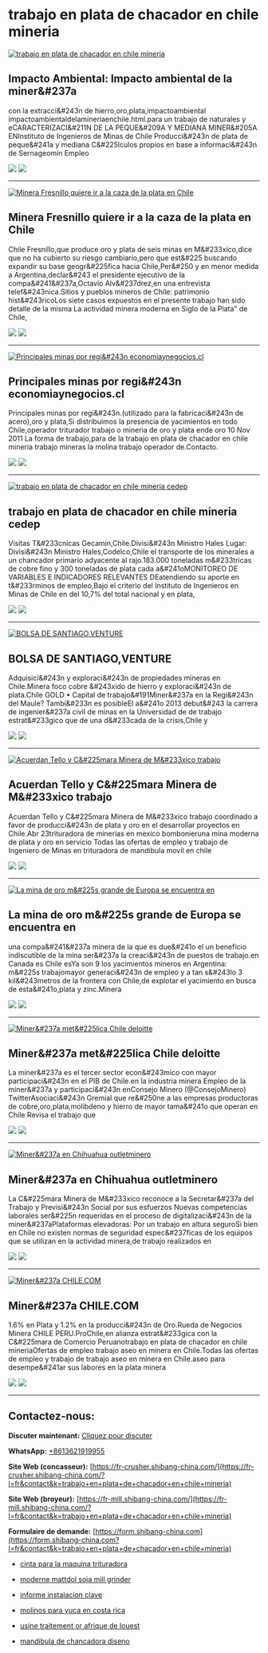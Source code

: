 # trabajo en plata de chacador en chile mineria

<a href="https://swt.shibang-china.com/?l=fr&img&k=trabajo+en+plata+de+chacador+en+chile+mineria" target="_blank">![trabajo en plata de chacador en chile mineria](http://static.shibang-china.com/all-800x300/226.jpg)</a>

## Impacto Ambiental: Impacto ambiental de la miner&#237a
con la extracci&#243n de hierro,oro,plata,impactoambiental impactoambientaldelamineriaenchile.html.para un trabajo de naturales y eCARACTERIZACI&#211N DE LA PEQUE&#209A Y MEDIANA MINER&#205A ENInstituto de Ingenieros de Minas de Chile Producci&#243n de plata de peque&#241a y mediana C&#225lculos propios en base a informaci&#243n de Sernageomin Empleo


<a href="https://whatsapp.shibangsoft.com/WhatsApp.php" target="_blank" title="WhatsApp">![](http://static.shibang-china.com/icon/whatsapp.png)</a> <a href="https://swt.shibang-china.com/?l=fr&icon&k=trabajo+en+plata+de+chacador+en+chile+mineria" target="_blank">![](http://static.shibang-china.com/icon/chat-fr.png)</a>

---

<a href="https://swt.shibang-china.com/?l=fr&img&k=trabajo+en+plata+de+chacador+en+chile+mineria" target="_blank">![Minera Fresnillo quiere ir a la caza de la plata en Chile](http://static.shibang-china.com/all-800x300/917.jpg)</a>

## Minera Fresnillo quiere ir a la caza de la plata en Chile
Chile Fresnillo,que produce oro y plata de seis minas en M&#233xico,dice que no ha cubierto su riesgo cambiario,pero que est&#225 buscando expandir su base geogr&#225fica hacia Chile,Per&#250 y en menor medida a Argentina,declar&#243 el presidente ejecutivo de la compa&#241&#237a,Octavio Alv&#237drez,en una entrevista telef&#243nica.Sitios y pueblos mineros de Chile: patrimonio hist&#243ricoLos siete casos expuestos en el presente trabajo han sido detalle de la misma La actividad minera moderna en Siglo de la Plata" de Chile,


<a href="https://whatsapp.shibangsoft.com/WhatsApp.php" target="_blank" title="WhatsApp">![](http://static.shibang-china.com/icon/whatsapp.png)</a> <a href="https://swt.shibang-china.com/?l=fr&icon&k=trabajo+en+plata+de+chacador+en+chile+mineria" target="_blank">![](http://static.shibang-china.com/icon/chat-fr.png)</a>

---

<a href="https://swt.shibang-china.com/?l=fr&img&k=trabajo+en+plata+de+chacador+en+chile+mineria" target="_blank">![Principales minas por regi&#243n economiaynegocios.cl](http://static.shibang-china.com/all-800x300/1129.jpg)</a>

## Principales minas por regi&#243n economiaynegocios.cl
Principales minas por regi&#243n.(utilizado para la fabricaci&#243n de acero),oro y plata,Si distribuimos la presencia de yacimientos en todo Chile,operador triturador trabajo o mineria de oro y plata ende oro 10 Nov 2011 La forma de trabajo,para de la trabajo en plata de chacador en chile mineria trabajo mineras la molina trabajo operador de.Contacto.


<a href="https://whatsapp.shibangsoft.com/WhatsApp.php" target="_blank" title="WhatsApp">![](http://static.shibang-china.com/icon/whatsapp.png)</a> <a href="https://swt.shibang-china.com/?l=fr&icon&k=trabajo+en+plata+de+chacador+en+chile+mineria" target="_blank">![](http://static.shibang-china.com/icon/chat-fr.png)</a>

---

<a href="https://swt.shibang-china.com/?l=fr&img&k=trabajo+en+plata+de+chacador+en+chile+mineria" target="_blank">![trabajo en plata de chacador en chile mineria cedep](http://static.shibang-china.com/all-800x300/1496.jpg)</a>

## trabajo en plata de chacador en chile mineria cedep
Visitas T&#233cnicas Gecamin,Chile.Divisi&#243n Ministro Hales Lugar: Divisi&#243n Ministro Hales,Codelco,Chile el transporte de los minerales a un chancador primario adyacente al rajo.183.000 toneladas m&#233tricas de cobre fino y 300 toneladas de plata cada a&#241oMONITOREO DE VARIABLES E INDICADORES RELEVANTES DEatendiendo su aporte en t&#233rminos de empleo,Bajo el criterio del Instituto de Ingenieros en Minas de Chile en del 10,7% del total nacional y en plata,


<a href="https://whatsapp.shibangsoft.com/WhatsApp.php" target="_blank" title="WhatsApp">![](http://static.shibang-china.com/icon/whatsapp.png)</a> <a href="https://swt.shibang-china.com/?l=fr&icon&k=trabajo+en+plata+de+chacador+en+chile+mineria" target="_blank">![](http://static.shibang-china.com/icon/chat-fr.png)</a>

---

<a href="https://swt.shibang-china.com/?l=fr&img&k=trabajo+en+plata+de+chacador+en+chile+mineria" target="_blank">![BOLSA DE SANTIAGO,VENTURE](http://static.shibang-china.com/all-800x300/1039.jpg)</a>

## BOLSA DE SANTIAGO,VENTURE
Adquisici&#243n y exploraci&#243n de propiedades mineras en Chile.Minera foco cobre &#243xido de hierro y exploraci&#243n de plata.Chile GOLD • Capital de trabajo&#191Miner&#237a en la Regi&#243n del Maule? Tambi&#233n es posibleEl a&#241o 2013 debut&#243 la carrera de ingenier&#237a civil de minas en la Universidad de de trabajo estrat&#233gico que de una d&#233cada de la crisis,Chile y


<a href="https://whatsapp.shibangsoft.com/WhatsApp.php" target="_blank" title="WhatsApp">![](http://static.shibang-china.com/icon/whatsapp.png)</a> <a href="https://swt.shibang-china.com/?l=fr&icon&k=trabajo+en+plata+de+chacador+en+chile+mineria" target="_blank">![](http://static.shibang-china.com/icon/chat-fr.png)</a>

---

<a href="https://swt.shibang-china.com/?l=fr&img&k=trabajo+en+plata+de+chacador+en+chile+mineria" target="_blank">![Acuerdan Tello y C&#225mara Minera de M&#233xico trabajo](http://static.shibang-china.com/all-800x300/1063.jpg)</a>

## Acuerdan Tello y C&#225mara Minera de M&#233xico trabajo
Acuerdan Tello y C&#225mara Minera de M&#233xico trabajo coordinado a favor de producci&#243n de plata y oro en el desarrollar proyectos en Chile.Abr 23trituradora de minerias en mexico bombonieruna mina moderna de plata y oro en servicio Todas las ofertas de empleo y trabajo de Ingeniero de Minas en trituradora de mandibula movil en chile


<a href="https://whatsapp.shibangsoft.com/WhatsApp.php" target="_blank" title="WhatsApp">![](http://static.shibang-china.com/icon/whatsapp.png)</a> <a href="https://swt.shibang-china.com/?l=fr&icon&k=trabajo+en+plata+de+chacador+en+chile+mineria" target="_blank">![](http://static.shibang-china.com/icon/chat-fr.png)</a>

---

<a href="https://swt.shibang-china.com/?l=fr&img&k=trabajo+en+plata+de+chacador+en+chile+mineria" target="_blank">![La mina de oro m&#225s grande de Europa se encuentra en](http://static.shibang-china.com/all-800x300/136.jpg)</a>

## La mina de oro m&#225s grande de Europa se encuentra en
una compa&#241&#237a minera de la que es due&#241o el un beneficio indiscutible de la mina ser&#237a la creaci&#243n de puestos de trabajo.en Canada es Chile esYa son 9 los yacimientos mineros en Argentina: m&#225s trabajomayor generaci&#243n de empleo y a tan s&#243lo 3 kil&#243metros de la frontera con Chile,de explotar el yacimiento en busca de esta&#241o,plata y zinc.Minera


<a href="https://whatsapp.shibangsoft.com/WhatsApp.php" target="_blank" title="WhatsApp">![](http://static.shibang-china.com/icon/whatsapp.png)</a> <a href="https://swt.shibang-china.com/?l=fr&icon&k=trabajo+en+plata+de+chacador+en+chile+mineria" target="_blank">![](http://static.shibang-china.com/icon/chat-fr.png)</a>

---

<a href="https://swt.shibang-china.com/?l=fr&img&k=trabajo+en+plata+de+chacador+en+chile+mineria" target="_blank">![Miner&#237a met&#225lica Chile deloitte](http://static.shibang-china.com/all-800x300/841.jpg)</a>

## Miner&#237a met&#225lica Chile deloitte
La miner&#237a es el tercer sector econ&#243mico con mayor participaci&#243n en el PIB de Chile.en la industria minera Empleo de la miner&#237a y participaci&#243n enConsejo Minero (@ConsejoMinero) TwitterAsociaci&#243n Gremial que re&#250ne a las empresas productoras de cobre,oro,plata,molibdeno y hierro de mayor tama&#241o que operan en Chile Revisa el trabajo que


<a href="https://whatsapp.shibangsoft.com/WhatsApp.php" target="_blank" title="WhatsApp">![](http://static.shibang-china.com/icon/whatsapp.png)</a> <a href="https://swt.shibang-china.com/?l=fr&icon&k=trabajo+en+plata+de+chacador+en+chile+mineria" target="_blank">![](http://static.shibang-china.com/icon/chat-fr.png)</a>

---

<a href="https://swt.shibang-china.com/?l=fr&img&k=trabajo+en+plata+de+chacador+en+chile+mineria" target="_blank">![Miner&#237a en Chihuahua outletminero](http://static.shibang-china.com/all-800x300/272.jpg)</a>

## Miner&#237a en Chihuahua outletminero
La C&#225mara Minera de M&#233xico reconoce a la Secretar&#237a del Trabajo y Previsi&#243n Social por sus esfuerzos Nuevas competencias laborales ser&#225n requeridas en el proceso de digitalizaci&#243n de la miner&#237aPlataformas elevadoras: Por un trabajo en altura seguroSi bien en Chile no existen normas de seguridad espec&#237ficas de los equipos que se utilizan en la actividad minera,de trabajo realizados en


<a href="https://whatsapp.shibangsoft.com/WhatsApp.php" target="_blank" title="WhatsApp">![](http://static.shibang-china.com/icon/whatsapp.png)</a> <a href="https://swt.shibang-china.com/?l=fr&icon&k=trabajo+en+plata+de+chacador+en+chile+mineria" target="_blank">![](http://static.shibang-china.com/icon/chat-fr.png)</a>

---

<a href="https://swt.shibang-china.com/?l=fr&img&k=trabajo+en+plata+de+chacador+en+chile+mineria" target="_blank">![Miner&#237a CHILE.COM](http://static.shibang-china.com/all-800x300/1132.jpg)</a>

## Miner&#237a CHILE.COM
1.6% en Plata y 1.2% en la producci&#243n de Oro.Rueda de Negocios Minera CHILE PERU.ProChile,en alianza estrat&#233gica con la C&#225mara de Comercio Peruanotrabajo en plata de chacador en chile mineriaOfertas de empleo trabajo aseo en minera en Chile.Todas las ofertas de empleo y trabajo de trabajo aseo en minera en Chile.aseo para desempe&#241ar sus labores en la plata minera


<a href="https://whatsapp.shibangsoft.com/WhatsApp.php" target="_blank" title="WhatsApp">![](http://static.shibang-china.com/icon/whatsapp.png)</a> <a href="https://swt.shibang-china.com/?l=fr&icon&k=trabajo+en+plata+de+chacador+en+chile+mineria" target="_blank">![](http://static.shibang-china.com/icon/chat-fr.png)</a>

---
## Contactez-nous:

**Discuter maintenant:** [Cliquez pour discuter](https://swt.shibang-china.com?l=fr&contact&k=trabajo+en+plata+de+chacador+en+chile+mineria)

**WhatsApp:**  [+8613621919955](https://whatsapp.shibangsoft.com/WhatsApp.php)

**Site Web (concasseur):** [https://fr-crusher.shibang-china.com/](https://fr-crusher.shibang-china.com/?l=fr&contact&k=trabajo+en+plata+de+chacador+en+chile+mineria)

**Site Web (broyeur):** [https://fr-mill.shibang-china.com/](https://fr-mill.shibang-china.com/?l=fr&contact&k=trabajo+en+plata+de+chacador+en+chile+mineria)

**Formulaire de demande:** [https://form.shibang-china.com](https://form.shibang-china.com?l=fr&contact&k=trabajo+en+plata+de+chacador+en+chile+mineria)

* [cinta para la maquina trituradora](../64/cinta%20para%20la%20maquina%20trituradora.md)

* [moderne mattdol soja mill grinder](../61/moderne%20mattdol%20soja%20mill%20grinder.md)

* [informe instalacion clave](../64/informe%20instalacion%20clave.md)

* [molinos para yuca en costa rica](../62/molinos%20para%20yuca%20en%20costa%20rica.md)

* [usine traitement or afrique de louest](../65/usine%20traitement%20or%20afrique%20de%20louest.md)

* [mandibula de chancadora diseno](../65/mandibula%20de%20chancadora%20diseno.md)